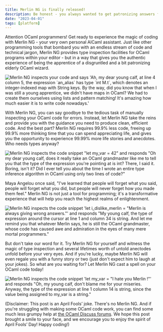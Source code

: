 ```yaml
---
title: Merlin NG is finally released!
description: Be honest - you always wanted to get patronizing answers from the OCaml wizard living in your editor
date: "2023-04-01"
tags: [platform]
---
```


Attention OCaml programmers! Get ready to experience the magic of coding with Merlin NG - your very own personal AICaml assistant. Just like other programming tools that bombard you with an endless stream of code and technical jargon, Merlin NG provides type inspection facilities for OCaml programs within your editor - but in a way that gives you the authentic experience of being the apprentice of a disgruntled and a bit patronizing elderly OCaml wizard.

<img style="" src="/img/merlin-ng.gif" alt="Merlin NG inspects your code and says 'Ah, my dear young calf, at line 4 column 5, the expression `an_alias` has type `int M.t`, which denotes an integer-indexed map with String keys. By the way, did you know that when I was still a young apprentice, we didn't have maps in OCaml? We had to create them ourselves using lists and pattern matching! It's amazing how much easier it is to write code nowadays.'">

With Merlin NG, you can say goodbye to the tedious task of manually inspecting your OCaml code for errors. Instead, let Merlin NG take the reins and provide you with the guidance you need to produce clean, efficient code. And the best part? Merlin NG requires 99.9% less code, freeing up 99.9% more thinking time that you can spend appreciating life, and gives you the opportunity to experience 99.99% more life stories and anecdotes. Who needs types anyway?

![Merlin NG inspects the code snippet "let my_var = 42" and responds "Oh my dear young calf, does it really take an OCaml grandmaster like me to tell you that the type of the expression you're pointing at is `int`? There, I said it. Boring, isn't it? Did I ever tell you about the time I wrote an entire type inference algorithm in OCaml using only two lines of code?"](/img/merlin-1.png)

Maya Angelou once said, "I've learned that people will forget what you said, people will forget what you did, but people will never forget how you made them feel." Merlin NG is not just a tool for programming; it's a transformative experience that will help you reach the highest realms of enlightenment.

![Merlin NG inspects the code snippet 'let i_dislike_merlin = "Merlin is always giving wrong answers."' and responds "My young calf, the type of expression around the cursor at line 1 and column 34 is `string`. And let me remind you that whatever Merlin says, he is still the OCaml grandmaster, whose code has caused awe and admiration in the eyes of many mere mortal programmers."](/img/merlin-2.png)

But don't take our word for it. Try Merlin NG for yourself and witness the magic of type inspection and several lifetimes worth of untold anectodes unfold before your very eyes. And if you're lucky, maybe Merlin NG will even regale you with a funny story or two (just don't expect him to laugh at your jokes). So what are you waiting for? Let Merlin NG cast a spell on your OCaml code today!

![Merlin NG inspects the code snippet 'let my_var = "I hate you Merlin !"' and responds "Oh, my young calf, don't blame me for your miseries. Anyway, the type of the expression at line 1 column 14 is `string`, since the value being assigned to `my_var` is a string."](/img/merlin-3.png)

(Disclaimer: This post is an April Fools’ joke. There's no Merlin NG. And if you're struggling with making some OCaml code work, you can find some much less grumpy help at <a href="https://discuss.ocaml.org/">the OCaml Discuss forums</a>. We hope this post brought a smile to your face, and we encourage you to enjoy the spirit of April Fools’ Day! Happy coding!)
